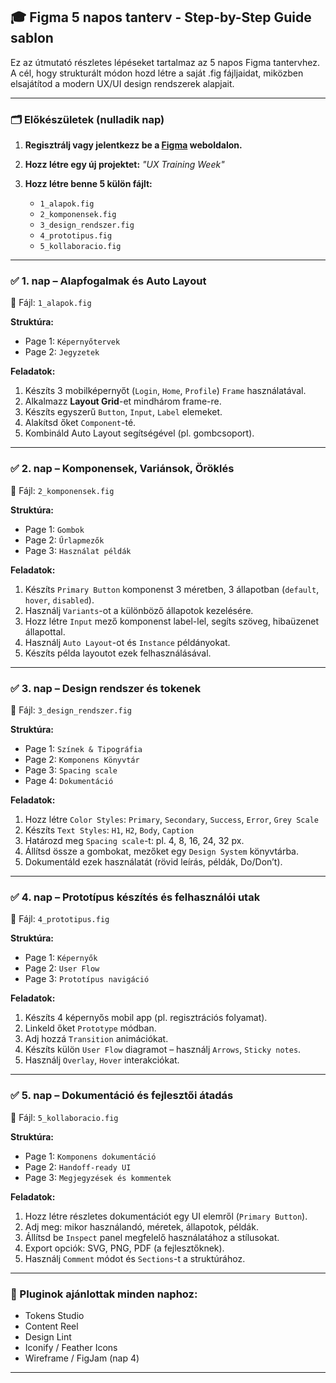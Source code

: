 ## 🎓 Figma 5 napos tanterv - Step-by-Step Guide sablon

Ez az útmutató részletes lépéseket tartalmaz az 5 napos Figma tantervhez. A cél, hogy strukturált módon hozd létre a saját .fig fájljaidat, miközben elsajátítod a modern UX/UI design rendszerek alapjait.

---

### 🗂️ Előkészületek (nulladik nap)

1. **Regisztrálj vagy jelentkezz be a [Figma](https://www.figma.com/) weboldalon.**
2. **Hozz létre egy új projektet:** *"UX Training Week"*
3. **Hozz létre benne 5 külön fájlt:**

   * `1_alapok.fig`
   * `2_komponensek.fig`
   * `3_design_rendszer.fig`
   * `4_prototipus.fig`
   * `5_kollaboracio.fig`

---

### ✅ **1. nap – Alapfogalmak és Auto Layout**

📂 Fájl: `1_alapok.fig`

**Struktúra:**

* Page 1: `Képernyőtervek`
* Page 2: `Jegyzetek`

**Feladatok:**

1. Készíts 3 mobilképernyőt (`Login`, `Home`, `Profile`) `Frame` használatával.
2. Alkalmazz **Layout Grid**-et mindhárom frame-re.
3. Készíts egyszerű `Button`, `Input`, `Label` elemeket.
4. Alakítsd őket `Component`-té.
5. Kombináld Auto Layout segítségével (pl. gombcsoport).

---

### ✅ **2. nap – Komponensek, Variánsok, Öröklés**

📂 Fájl: `2_komponensek.fig`

**Struktúra:**

* Page 1: `Gombok`
* Page 2: `Űrlapmezők`
* Page 3: `Használat példák`

**Feladatok:**

1. Készíts `Primary Button` komponenst 3 méretben, 3 állapotban (`default`, `hover`, `disabled`).
2. Használj `Variants`-ot a különböző állapotok kezelésére.
3. Hozz létre `Input` mező komponenst label-lel, segíts szöveg, hibaüzenet állapottal.
4. Használj `Auto Layout`-ot és `Instance` példányokat.
5. Készíts példa layoutot ezek felhasználásával.

---

### ✅ **3. nap – Design rendszer és tokenek**

📂 Fájl: `3_design_rendszer.fig`

**Struktúra:**

* Page 1: `Színek & Tipográfia`
* Page 2: `Komponens Könyvtár`
* Page 3: `Spacing scale`
* Page 4: `Dokumentáció`

**Feladatok:**

1. Hozz létre `Color Styles`: `Primary`, `Secondary`, `Success`, `Error`, `Grey Scale`
2. Készíts `Text Styles`: `H1`, `H2`, `Body`, `Caption`
3. Határozd meg `Spacing scale`-t: pl. 4, 8, 16, 24, 32 px.
4. Állítsd össze a gombokat, mezőket egy `Design System` könyvtárba.
5. Dokumentáld ezek használatát (rövid leírás, példák, Do/Don’t).

---

### ✅ **4. nap – Prototípus készítés és felhasználói utak**

📂 Fájl: `4_prototipus.fig`

**Struktúra:**

* Page 1: `Képernyők`
* Page 2: `User Flow`
* Page 3: `Prototípus navigáció`

**Feladatok:**

1. Készíts 4 képernyős mobil app (pl. regisztrációs folyamat).
2. Linkeld őket `Prototype` módban.
3. Adj hozzá `Transition` animációkat.
4. Készíts külön `User Flow` diagramot – használj `Arrows`, `Sticky notes`.
5. Használj `Overlay`, `Hover` interakciókat.

---

### ✅ **5. nap – Dokumentáció és fejlesztői átadás**

📂 Fájl: `5_kollaboracio.fig`

**Struktúra:**

* Page 1: `Komponens dokumentáció`
* Page 2: `Handoff-ready UI`
* Page 3: `Megjegyzések és kommentek`

**Feladatok:**

1. Hozz létre részletes dokumentációt egy UI elemről (`Primary Button`).
2. Adj meg: mikor használandó, méretek, állapotok, példák.
3. Állítsd be `Inspect` panel megfelelő használatához a stílusokat.
4. Export opciók: SVG, PNG, PDF (a fejlesztőknek).
5. Használj `Comment` módot és `Sections`-t a struktúrához.

---

### 🧩 Pluginok ajánlottak minden naphoz:

* Tokens Studio
* Content Reel
* Design Lint
* Iconify / Feather Icons
* Wireframe / FigJam (nap 4)

---
